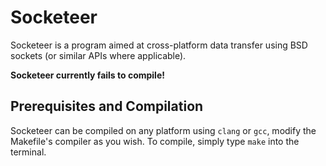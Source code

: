 # Socketeer
Socketeer is a program aimed at cross-platform data transfer using BSD sockets (or similar APIs where applicable).

**Socketeer currently fails to compile!**

## Prerequisites and Compilation
Socketeer can be compiled on any platform using `clang` or `gcc`, modify the Makefile's compiler as you wish. To compile, simply type `make` into the terminal.
